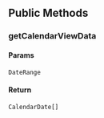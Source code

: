 ## Public Methods

### getCalendarViewData

#### Params

`DateRange`

#### Return

`CalendarDate[]`
